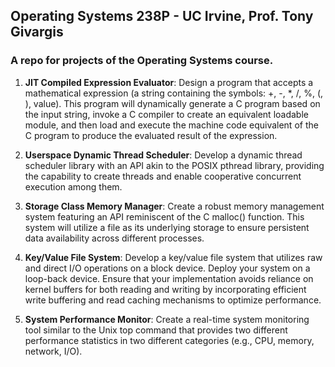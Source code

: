 ## Operating Systems 238P - UC Irvine, Prof. Tony Givargis

### A repo for projects of the Operating Systems course.

1. **JIT Compiled Expression Evaluator**: Design a program that accepts a mathematical expression (a string containing the symbols: +, -, *, /, %, (, ), value). This program will dynamically generate a C program based on the input string, invoke a C compiler to create an equivalent loadable module, and then load and execute the machine code equivalent of the C program to produce the evaluated result of the expression.

2. **Userspace Dynamic Thread Scheduler**: Develop a dynamic thread scheduler library with an API akin to the POSIX pthread library, providing the capability to create threads and enable cooperative concurrent execution among them.

3. **Storage Class Memory Manager**: Create a robust memory management system featuring an API reminiscent of the C malloc() function. This system will utilize a file as its underlying storage to ensure persistent data availability across different processes.

4. **Key/Value File System**: Develop a key/value file system that utilizes raw and direct I/O operations on a block device. Deploy your system on a loop-back device. Ensure that your implementation avoids reliance on kernel buffers for both reading and writing by incorporating efficient write buffering and read caching mechanisms to optimize performance.

5. **System Performance Monitor**: Create a real-time system monitoring tool similar to the Unix top command that provides two different performance statistics in two different categories (e.g., CPU, memory, network, I/O). 
